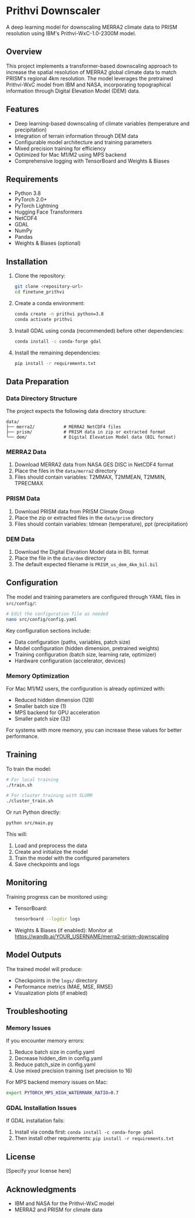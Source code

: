 # Prithvi Downscaler

A deep learning model for downscaling MERRA2 climate data to PRISM resolution using IBM's Prithvi-WxC-1.0-2300M model.

## Overview

This project implements a transformer-based downscaling approach to increase the spatial resolution of MERRA2 global climate data to match PRISM's regional 4km resolution. The model leverages the pretrained Prithvi-WxC model from IBM and NASA, incorporating topographical information through Digital Elevation Model (DEM) data.

## Features

- Deep learning-based downscaling of climate variables (temperature and precipitation)
- Integration of terrain information through DEM data
- Configurable model architecture and training parameters
- Mixed precision training for efficiency
- Optimized for Mac M1/M2 using MPS backend
- Comprehensive logging with TensorBoard and Weights & Biases

## Requirements

- Python 3.8
- PyTorch 2.0+
- PyTorch Lightning
- Hugging Face Transformers
- NetCDF4
- GDAL
- NumPy
- Pandas
- Weights & Biases (optional)

## Installation

1. Clone the repository:
   ```bash
   git clone <repository-url>
   cd finetune_prithvi
   ```

2. Create a conda environment:
   ```bash
   conda create -n prithvi python=3.8
   conda activate prithvi
   ```

3. Install GDAL using conda (recommended) before other dependencies:
   ```bash
   conda install -c conda-forge gdal
   ```

4. Install the remaining dependencies:
   ```bash
   pip install -r requirements.txt
   ```

## Data Preparation

### Data Directory Structure

The project expects the following data directory structure:
```
data/
├── merra2/           # MERRA2 NetCDF4 files
├── prism/            # PRISM data in zip or extracted format
└── dem/              # Digital Elevation Model data (BIL format)
```

### MERRA2 Data

1. Download MERRA2 data from NASA GES DISC in NetCDF4 format
2. Place the files in the `data/merra2` directory
3. Files should contain variables: T2MMAX, T2MMEAN, T2MMIN, TPRECMAX

### PRISM Data

1. Download PRISM data from PRISM Climate Group
2. Place the zip or extracted files in the `data/prism` directory
3. Files should contain variables: tdmean (temperature), ppt (precipitation)

### DEM Data

1. Download the Digital Elevation Model data in BIL format
2. Place the file in the `data/dem` directory
3. The default expected filename is `PRISM_us_dem_4km_bil.bil`

## Configuration

The model and training parameters are configured through YAML files in `src/config/`:

```bash
# Edit the configuration file as needed
nano src/config/config.yaml
```

Key configuration sections include:
- Data configuration (paths, variables, patch size)
- Model configuration (hidden dimension, pretrained weights)
- Training configuration (batch size, learning rate, optimizer)
- Hardware configuration (accelerator, devices)

### Memory Optimization

For Mac M1/M2 users, the configuration is already optimized with:
- Reduced hidden dimension (128)
- Smaller batch size (1)
- MPS backend for GPU acceleration
- Smaller patch size (32)

For systems with more memory, you can increase these values for better performance.

## Training

To train the model:

```bash
# For local training
./train.sh

# For cluster training with SLURM
./cluster_train.sh
```

Or run Python directly:

```bash
python src/main.py
```

This will:
1. Load and preprocess the data
2. Create and initialize the model
3. Train the model with the configured parameters
4. Save checkpoints and logs

## Monitoring

Training progress can be monitored using:

- TensorBoard:
  ```bash
  tensorboard --logdir logs
  ```

- Weights & Biases (if enabled):
  Monitor at https://wandb.ai/YOUR_USERNAME/merra2-prism-downscaling

## Model Outputs

The trained model will produce:
- Checkpoints in the `logs/` directory
- Performance metrics (MAE, MSE, RMSE)
- Visualization plots (if enabled)

## Troubleshooting

### Memory Issues

If you encounter memory errors:
1. Reduce batch size in config.yaml
2. Decrease hidden_dim in config.yaml
3. Reduce patch_size in config.yaml
4. Use mixed precision training (set precision to 16)

For MPS backend memory issues on Mac:
```bash
export PYTORCH_MPS_HIGH_WATERMARK_RATIO=0.7
```

### GDAL Installation Issues

If GDAL installation fails:
1. Install via conda first: `conda install -c conda-forge gdal`
2. Then install other requirements: `pip install -r requirements.txt`

## License

[Specify your license here]

## Acknowledgments

- IBM and NASA for the Prithvi-WxC model
- MERRA2 and PRISM for climate data 